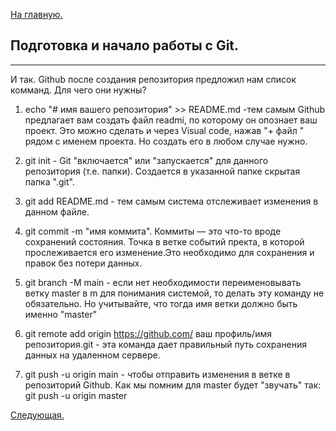 [На главную.](readme.md)

Подготовка и начало работы с Git.
---
---
И так. Github после создания репозитория предложил нам список комманд. Для чего они нужны? 

1. echo "# имя вашего репозитория" >> README.md
 -тем самым Github предлагает вам создать файл readmi, по которому он опознает ваш проект. Это можно сделать и через Visual code, нажав "+ файл " рядом с именем проекта. Но создать его в любом случае нужно. 

2. git init - Git "включается" или "запускается" для данного репозитория (т.е. папки). Создается в указанной папке скрытая  папка ".git".

3. git add README.md - тем самым система отслеживает изменения в данном файле.

4. git commit -m "имя коммита". Коммиты — это что-то вроде сохранений состояния. Точка в ветке событий пректа, в которой прослеживается его изменение.Это необходимо для сохранения и правок без потери данных.

5. git branch -M main - если нет необходимости переименовывать ветку master в m для понимания системой, то делать эту команду не обязательно. Но учитывайте, что тогда имя ветки должно быть именно "master"

6. git remote add origin https://github.com/ ваш профиль/имя репозитория.git - эта команда дает правильный путь сохранения данных на удаленном сервере.

7. git push -u origin main - чтобы отправить изменения в ветке в репозиторий Github. Как мы помним для master будет "звучать" так:  
git push -u origin master

[Следующая.](gitigr.md)